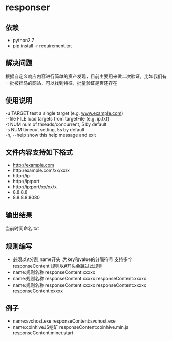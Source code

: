 # responser


依赖
---

* python2.7
* pip install -r requirement.txt

解决问题
---

根据自定义响应内容进行简单的资产发现，目前主要用来做二次验证，比如我们有一批被挂马的网站，可以找到特征，批量验证是否还存在

使用说明
---
-u TARGET    test a single target (e.g. www.example.com)  
--file FILE  load targets from targetFile (e.g. ip.txt)  
-t NUM       num of threads/concurrent, 5 by default  
-s NUM       timeout setting, 5s by default  
-h, --help   show this help message and exit  


文件内容支持如下格式
----

* http://example.com
* http:/example.com/xx/xx/x
* http://ip
* http://ip:port
* http://ip:port/xx/xx/x
* 8.8.8.8
* 8.8.8.8:8080

输出结果
----

当前时间命名.txt


规则编写
---
* 必须以\t分割,name开头 :为key和value的分隔符号 支持多个responseContent 规则以#开头会跳过此规则
* name:规则名称	responseContent:xxxxx
* name:规则名称	responseContent:xxxxx	responseContent:xxxxx
* name:规则名称	responseContent:xxxxx	responseContent:xxxxx	responseContent:xxxxx

例子
----
* name:svchost.exe	responseContent:svchost.exe
* name:coinhiveJS挖矿	responseContent:coinhive.min.js	responseContent:miner.start

